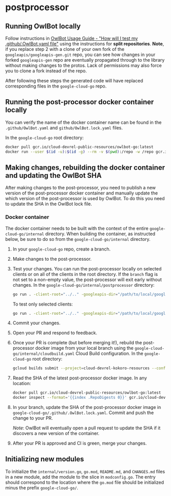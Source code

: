 # postprocessor

## Running OwlBot locally

Follow instructions in [OwlBot Usage Guide - "How will I test my .github/.OwlBot.yaml file"](https://g3doc.corp.google.com/company/teams/cloud-client-libraries/team/automation/docs/owlbot-usage-guide.md?cl=head#how-will-i-test-my-githubowlbotyaml-file) using the instructions for
**split repositories**.
**Note**, if you replace step 2 with a clone of your own fork of the
`googleapis/googleapis-gen.git` repo, you can see how changes in your forked
`googleapis-gen` repo are eventually propagated through to the library without
making changes to the protos. Lack of permissions may also force you to clone a
fork instead of the repo.

After following these steps the generated code will have replaced corresponding
files in the `google-cloud-go` repo.

## Running the post-processor docker container locally

You can verify the name of the docker container name can be found in the
`.github/OwlBot.yaml` and `github/OwlBot.lock.yaml` files.

In the `google-cloud-go` root directory:

```bash
docker pull gcr.io/cloud-devrel-public-resources/owlbot-go:latest
docker run --user $(id -u):$(id -g) --rm -v $(pwd):/repo -w /repo gcr.io/cloud-devrel-public-resources/owlbot-go:latest
```

## Making changes, rebuilding the docker container and updating the OwlBot SHA

After making changes to the post-processor, you need to publish a new version
of the post-processor docker container and manually update the which version of
the post-processor is used by OwlBot. To do this you need to update the SHA in
the OwlBot lock file.

### Docker container

The docker container needs to be built with the context of the entire
`google-cloud-go/internal` directory. When building the container, as instructed
below, be sure to do so from the `google-cloud-go/internal` directory.

1. In your `google-cloud-go` repo, create a branch.
2. Make changes to the post-processor.
3. Test your changes. You can run the post-processor locally on selected
   clients or on all of the clients in the root directory. If the `branch`
   flag is not set to a non-empty value, the post-processor will exit early
   without changes. In the `google-cloud-go/internal/postprocessor` directory:

   ```bash
   go run . -client-root="../.." -googleapis-dir="/path/to/local/googleapis" -branch="my-branch"
   ```

   To test only selected clients:

   ```bash
   go run . -client-root="../.." -googleapis-dir="/path/to/local/googleapis" -branch="my-branch" -dirs="accessapproval,asset"
   ```
4. Commit your changes.
5. Open your PR and respond to feedback.
6. Once your PR is complete (but before merging it!), rebuild the post-processor
   docker image from your local branch using the
   `google-cloud-go/internal/cloudbuild.yaml` Cloud Build configuration. In the
   `google-cloud-go` root directory:

   ```bash
   gcloud builds submit --project=cloud-devrel-kokoro-resources --config=internal/cloudbuild.yaml
   ```
7. Read the SHA of the latest post-processor docker image. In any location:

   ```bash
   docker pull gcr.io/cloud-devrel-public-resources/owlbot-go:latest
   docker inspect --format='{{index .RepoDigests 0}}' gcr.io/cloud-devrel-public-resources/owlbot-go:latest
   ```
8. In your branch, update the SHA of the post-processor docker image in
   `google-cloud-go/.github/.OwlBot.lock.yaml`. Commit and push the change to
   your PR.

   *Note*: OwlBot will eventually open a pull request to update the SHA if it
   discovers a new version of the container.
9. After your PR is approved and CI is green, merge your changes.

## Initializing new modules
To initialize the `internal/version.go`, `go.mod`, `README.md`, and `CHANGES.md`
files in a new module, add the module to the slice in `modconfig.go`. The entry
should correspond to the location where the `go.mod` file should be initialized
minus the prefix `google-cloud-go/`.
